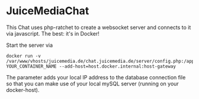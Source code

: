# JuiceMediaChat

This Chat uses php-ratchet to create a websocket server and connects to it via javascript. The best: it's in Docker!

Start the server via 
```
docker run -v /var/www/vhosts/juicemedia.de/chat.juicemedia.de/server/config.php:/app/ YOUR_CONTAINER_NAME --add-host=host.docker.internal:host-gateway
```

The parameter adds your local IP address to the database connection file so that you can make use of your local mySQL server (running on your docker-host).
